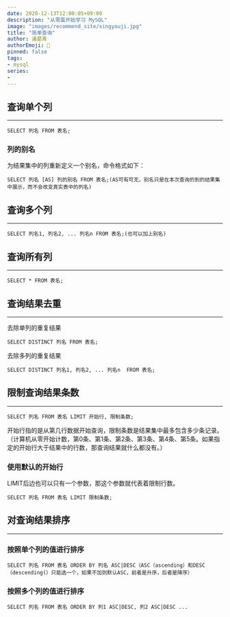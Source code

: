 ```yaml
---
date: 2020-12-13T12:00:05+09:00
description: "从零蛋开始学习 MySQL"
image: "images/recommend_site/xingyouji.jpg"
title: "简单查询"
author: 诸葛青
authorEmoji: 🎅
pinned: false
tags:
- mysql
series:
-  
---
```

## 查询单个列
---
```mysql
SELECT 列名 FROM 表名;
```

### 列的别名
为结果集中的列重新定义一个别名，命令格式如下：
```mysql
SELECT 列名 [AS] 列的别名 FROM 表名;(AS可有可无，别名只是在本次查询的到的结果集中展示，而不会改变真实表中的列名)
```
## 查询多个列
---
```mysql
SELECT 列名1, 列名2, ... 列名n FROM 表名;(也可以加上别名)
```
## 查询所有列
---
```mysql
SELECT * FROM 表名;
```

## 查询结果去重
---
去除单列的重复结果
```mysql
SELECT DISTINCT 列名 FROM 表名;
```
去除多列的重复结果
```mysql
SELECT DISTINCT 列名1, 列名2, ... 列名n  FROM 表名;
```

## 限制查询结果条数
---
```mysql
SELECT 列名 FROM 表名 LIMIT 开始行, 限制条数;
```
开始行指的是从第几行数据开始查询，限制条数是结果集中最多包含多少条记录。（计算机从零开始计数，第0条、第1条、第2条、第3条、第4条、第5条。如果指定的开始行大于结果中的行数，那查询结果就什么都没有。）

### 使用默认的开始行
LIMIT后边也可以只有一个参数，那这个参数就代表着限制行数。
```mysql
SELECT 列名 FROM 表名 LIMIT 限制条数;
```

## 对查询结果排序
---

### 按照单个列的值进行排序
```mysql
SELECT 列名 FROM 表名 ORDER BY 列名 ASC|DESC（ASC（ascending）和DESC（descending(）只能选一个，如果不加则默认ASC，前者是升序，后者是降序）
```
### 按照多个列的值进行排序
```mysql
SELECT 列名 FROM 表名 ORDER BY 列1 ASC|DESC, 列2 ASC|DESC ...
```
